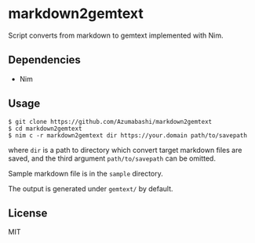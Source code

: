 # markdown2gemtext
Script converts from markdown to gemtext implemented with Nim.

## Dependencies

- Nim

## Usage

```
$ git clone https://github.com/Azumabashi/markdown2gemtext
$ cd markdown2gemtext
$ nim c -r markdown2gemtext dir https://your.domain path/to/savepath
```

where `dir` is a path to directory which convert target markdown files are saved, and the third argument `path/to/savepath` can be omitted.

Sample markdown file is in the `sample` directory.

The output is generated under `gemtext/` by default.

## License
MIT
